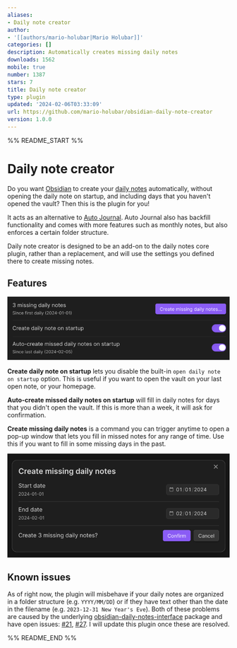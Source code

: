 ```yaml
---
aliases:
- Daily note creator
author:
- '[[authors/mario-holubar|Mario Holubar]]'
categories: []
description: Automatically creates missing daily notes
downloads: 1562
mobile: true
number: 1387
stars: 7
title: Daily note creator
type: plugin
updated: '2024-02-06T03:33:09'
url: https://github.com/mario-holubar/obsidian-daily-note-creator
version: 1.0.0
---
```


%% README_START %%

# Daily note creator

Do you want [Obsidian](https://obsidian.md/) to create your [daily notes](https://help.obsidian.md/Plugins/Daily+notes) automatically, without opening the daily note on startup, and including days that you haven't opened the vault? Then this is the plugin for you!

It acts as an alternative to [Auto Journal](https://github.com/Ebonsignori/obsidian-auto-journal). Auto Journal also has backfill functionality and comes with more features such as monthly notes, but also enforces a certain folder structure.

Daily note creator is designed to be an add-on to the daily notes core plugin, rather than a replacement, and will use the settings you defined there to create missing notes.

## Features

![options](https://raw.githubusercontent.com/mario-holubar/obsidian-daily-note-creator/HEAD/images/options.png)

**Create daily note on startup** lets you disable the built-in `open daily note on startup` option. This is useful if you want to open the vault on your last open note, or your homepage.

**Auto-create missed daily notes on startup** will fill in daily notes for days that you didn't open the vault. If this is more than a week, it will ask for confirmation.

**Create missing daily notes** is a command you can trigger anytime to open a pop-up window that lets you fill in missed notes for any range of time. Use this if you want to fill in some missing days in the past.

![modal](https://raw.githubusercontent.com/mario-holubar/obsidian-daily-note-creator/HEAD/images/modal.png)

## Known issues

As of right now, the plugin will misbehave if your daily notes are organized in a folder structure (e.g. `YYYY/MM/DD`) or if they have text other than the date in the filename (e.g. `2023-12-31 New Year's Eve`). Both of these problems are caused by the underlying [obsidian-daily-notes-interface](https://github.com/liamcain/obsidian-daily-notes-interface) package and have open issues: [#21](https://github.com/liamcain/obsidian-daily-notes-interface/issues/21), [#27](https://github.com/liamcain/obsidian-daily-notes-interface/issues/27). I will update this plugin once these are resolved.


%% README_END %%